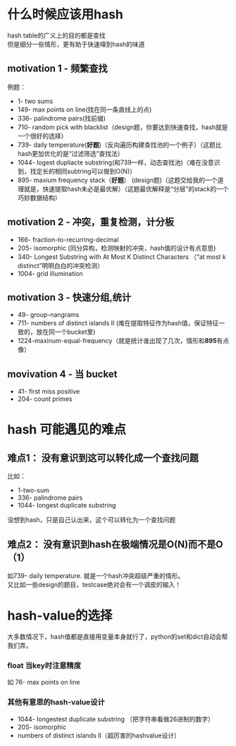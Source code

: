 # 什么时候应该用hash
hash table的广义上的目的都是查找    
但是细分一些情形，更有助于快速嗅到hash的味道
## motivation 1 - 频繁查找
例题：
- 1- two sums
- 149- max points on line(找在同一条直线上的点)
- 336- palindrome pairs(找前缀)
- 710- random pick with blacklist（design题，你要达到快速查找，hash就是一个很好的选择）
- 739- daily temperature(**好题**)（反向遍历构建查找池的一个例子）（这题比hash更加优化的是“过滤筛选”查找法）
- 1044- logest dupliacte substring(和739一样，动态查找池)（难在没意识到，找定长的相同subtring可以做到O(N)）
- 895- maxium frequency stack（**好题**） (design题)（这题交给我的一个道理就是，快速提取hash未必是最优解）（这题最优解释是“分层”的stack的一个巧妙数据结构）
## motivation 2 - 冲突，重复检测，计分板
- 166- fraction-to-recurring-decimal 
- 205- isomorphic (同分异构，检测映射的冲突，hash值的设计有点意思)
- 340- Longest Substring with At Most K Distinct Characters （“at most k distinct”明明白白的冲突检测）
- 1004- grid illumination

## motivation 3 - 快速分组,统计
- 49- group-nangrams
- 711- numbers of distinct islands II (难在提取特征作为hash值，保证特征一致的，放在同一个bucket里) 
- 1224-maxinum-equal-frequency（就是统计谁出现了几次，情形和**895**有点像）
## movivation 4 - 当 bucket
- 41- first miss positive
- 204- count primes

# hash 可能遇见的难点
## 难点1： 没有意识到这可以转化成一个查找问题
比如： 
- 1-two-sum 
- 336- palindrome pairs  
- 1044- longest duplicate substring  

没想到hash，只是自己认出来，这个可以转化为一个查找问题
## 难点2： 没有意识到hash在极端情况是O(N)而不是O（1）
如739- daily temperature. 就是一个hash冲突超级严重的情形。  
又比如一些design的题目，testcase绝对会有一个调皮的输入！
# hash-value的选择
大多数情况下，hash值都是直接用变量本身就行了，python的set和dict自动会帮我们弄。
### float 当key时注意精度
如 76- max points on line
### 其他有意思的hash-value设计
- 1044- longestest duplicate substring （把字符串看做26进制的数字）
- 205- isomorphic
- numbers of distinct islands II（超厉害的hashvalue设计） 